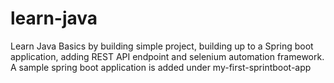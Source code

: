 # learn-java
Learn Java Basics by building simple project, building up to a Spring boot application, adding REST API endpoint and selenium automation framework.
A sample spring boot application is added under my-first-sprintboot-app
